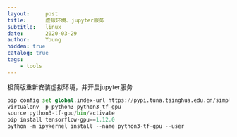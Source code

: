 ```yaml
---
layout:     post
title:      虚拟环境、jupyter服务
subtitle:   linux
date:       2020-03-29
author:     Young
hidden: true
catalog: true
tags:
    - tools
---
```




极简版重新安装虚拟环境，并开启jupyter服务

```python
pip config set global.index-url https://pypi.tuna.tsinghua.edu.cn/simple
virtualenv -p python3 python3-tf-gpu
source python3-tf-gpu/bin/activate
pip install tensorflow-gpu==1.12.0
python -m ipykernel install --name python3-tf-gpu --user
```

